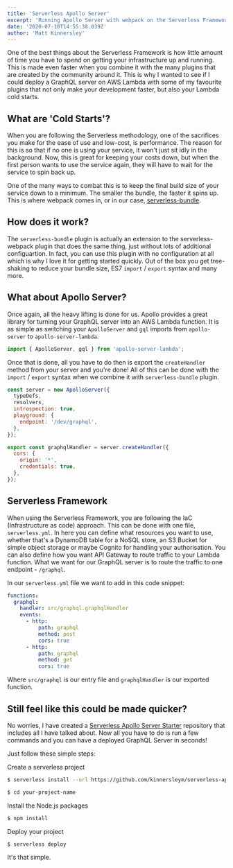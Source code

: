 ```yaml
---
title: 'Serverless Apollo Server'
excerpt: 'Running Apollo Server with webpack on the Serverless Framework'
date: '2020-07-10T14:55:38.039Z'
author: 'Matt Kinnersley'
---
```


One of the best things about the Serverless Framework is how little amount of time you have to spend on getting your infrastructure up and running. This is made even faster when you combine it with the many plugins that are created by the community around it. This is why I wanted to see if I could deploy a GraphQL server on AWS Lambda with some of my favourite plugins that not only make your development faster, but also your Lambda cold starts.

## What are 'Cold Starts'?

When you are following the Serverless methodology, one of the sacrifices you make for the ease of use and low-cost, is performance. The reason for this is so that if no one is using your service, it won't just sit idly in the background. Now, this is great for keeping your costs down, but when the first person wants to use the service again, they will have to wait for the service to spin back up.

One of the many ways to combat this is to keep the final build size of your service down to a minimum. The smaller the bundle, the faster it spins up. This is where webpack comes in, or in our case, [serverless-bundle](https://github.com/AnomalyInnovations/serverless-bundle).

## How does it work?

The `serverless-bundle` plugin is actually an extension to the serverless-webpack plugin that does the same thing, just without lots of additional configuartion. In fact, you can use this plugin with no configuration at all which is why I love it for getting started quickly. Out of the box you get tree-shaking to reduce your bundle size, ES7 `import` / `export` syntax and many more.

## What about Apollo Server?

Once again, all the heavy lifting is done for us. Apollo provides a great library for turning your GraphQL server into an AWS Lambda function. It is as simple as switching your `ApolloServer` and `gql` imports from `apollo-server` to `apollo-server-lambda`.

```js
import { ApolloServer, gql } from 'apollo-server-lambda';
```

Once that is done, all you have to do then is export the `createHandler` method from your server and you're done! All of this can be done with the `import` / `export` syntax when we combine it with `serverless-bundle` plugin.

```js
const server = new ApolloServer({
  typeDefs,
  resolvers,
  introspection: true,
  playground: {
    endpoint: '/dev/graphql',
  },
});

export const graphqlHandler = server.createHandler({
  cors: {
    origin: '*',
    credentials: true,
  },
});
```

## Serverless Framework

When using the Serverless Framework, you are following the IaC (Infrastructure as code) approach. This can be done with one file, `serverless.yml`. In here you can define what resources you want to use, whether that's a DynamoDB table for a NoSQL store, an S3 Bucket for simple object storage or maybe Cognito for handling your authorisation. You can also define how you want API Gateway to route traffic to your Lambda function. What we want for our GraphQL server is to route the traffic to one endpoint - `/graphql`.

In our `serverless.yml` file we want to add in this code snippet:

```yml
functions:
  graphql:
    handler: src/graphql.graphqlHandler
    events:
      - http:
          path: graphql
          method: post
          cors: true
      - http:
          path: graphql
          method: get
          cors: true
```

Where `src/graphql` is our entry file and `graphqlHandler` is our exported function.

## Still feel like this could be made quicker?

No worries, I have created a [Serverless Apollo Server Starter](https://github.com/kinnersleym/serverless-apollo-server-starter) repository that includes all I have talked about. Now all you have to do is run a few commands and you can have a deployed GraphQL Server in seconds!

Just follow these simple steps:

Create a serverless project

```bash
$ serverless install --url https://github.com/kinnersleym/serverless-apollo-server-starter --name your-project-name
```

```bash
$ cd your-project-name
```

Install the Node.js packages

```bash
$ npm install
```

Deploy your project

```bash
$ serverless deploy
```

It's that simple.
